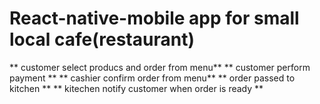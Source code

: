 # React-native-mobile app for small local cafe(restaurant)
** customer select producs and order from menu**
** customer perform payment **
** cashier confirm  order from menu**
** order  passed to kitchen **
** kitechen   notify customer when order is ready **
